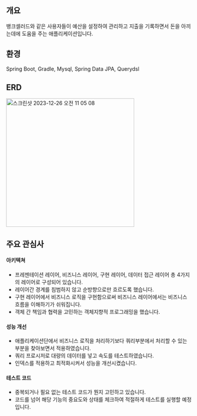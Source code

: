 ## 개요
뱅크셀러드와 같은 사용자들이 예산을 설정하여 관리하고 지출을 기록하면서 돈을 아끼는데에 도움을 주는 애플리케이션입니다.

## 환경
Spring Boot, Gradle, Mysql, Spring Data JPA, Querydsl

## ERD
<img width="346" alt="스크린샷 2023-12-26 오전 11 05 08" src="https://github.com/nswon/budget-management/assets/80371249/61493d54-6319-4b81-8a0e-ae0dcb641749">

## 주요 관심사
#### 아키텍쳐
- 프레젠테이션 레이어, 비즈니스 레이어, 구현 레이어, 데이터 접근 레이어 총 4가지의 레이어로 구성되어 있습니다.
- 레이어간 경계를 침범하지 않고 순방향으로만 흐르도록 했습니다.
- 구현 레이어에서 비즈니스 로직을 구현함으로써 비즈니스 레이어에서는 비즈니스 흐름을 이해하기가 쉬워집니다. 
- 객체 간 책임과 협력을 고민하는 객체지향적 프로그래밍을 했습니다.

#### 성능 개선
- 애플리케이션단에서 비즈니스 로직을 처리하기보다 쿼리부분에서 처리할 수 있는 부분을 찾아보면서 적용하였습니다.
- 쿼리 프로시저로 대량의 데이터를 넣고 속도를 테스트하였습니다.
- 인덱스를 적용하고 최적화시켜서 성능을 개선시켰습니다.

#### 테스트 코드
- 중복되거나 필요 없는 테스트 코드가 뭔지 고민하고 있습니다.
- 코드를 넘어 해당 기능의 중요도와 상태를 체크하여 적절하게 테스트를 실행할 예정입니다.

